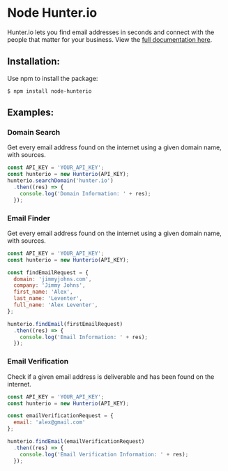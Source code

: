 # Node Hunter.io
Hunter.io lets you find email addresses in seconds and connect with the people that matter for your business. View the [full documentation here](https://hunter.io/api/docs).

## Installation:
Use npm to install the package:
```shell
$ npm install node-hunterio
```

## Examples:

### Domain Search
Get every email address found on the internet using a given domain name, with sources.

```javascript
const API_KEY = 'YOUR_API_KEY';
const hunterio = new Hunterio(API_KEY);
hunterio.searchDomain('hunter.io')
  .then((res) => {
    console.log('Domain Information: ' + res);
  });
````

### Email Finder
Get every email address found on the internet using a given domain name, with sources.

```javascript
const API_KEY = 'YOUR_API_KEY';
const hunterio = new Hunterio(API_KEY);

const findEmailRequest = {
  domain: 'jimmyjohns.com',
  company: 'Jimmy Johns',
  first_name: 'Alex',
  last_name: 'Leventer',
  full_name: 'Alex Leventer',
};

hunterio.findEmail(firstEmailRequest)
  .then((res) => {
    console.log('Email Information: ' + res);
  });
```

### Email Verification
Check if a given email address is deliverable and has been found on the internet.

```javascript
const API_KEY = 'YOUR_API_KEY';
const hunterio = new Hunterio(API_KEY);

const emailVerificationRequest = {
  email: 'alex@gmail.com'
};

hunterio.findEmail(emailVerificationRequest)
  .then((res) => {
    console.log('Email Verification Information: ' + res);
  });
```

